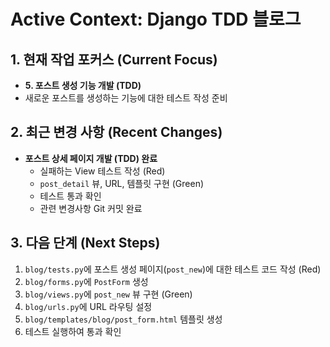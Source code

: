 # Active Context: Django TDD 블로그

## 1. 현재 작업 포커스 (Current Focus)

- **5. 포스트 생성 기능 개발 (TDD)**
- 새로운 포스트를 생성하는 기능에 대한 테스트 작성 준비

## 2. 최근 변경 사항 (Recent Changes)

- **포스트 상세 페이지 개발 (TDD) 완료**
    - 실패하는 View 테스트 작성 (Red)
    - `post_detail` 뷰, URL, 템플릿 구현 (Green)
    - 테스트 통과 확인
    - 관련 변경사항 Git 커밋 완료

## 3. 다음 단계 (Next Steps)

1.  `blog/tests.py`에 포스트 생성 페이지(`post_new`)에 대한 테스트 코드 작성 (Red)
2.  `blog/forms.py`에 `PostForm` 생성
3.  `blog/views.py`에 `post_new` 뷰 구현 (Green)
4.  `blog/urls.py`에 URL 라우팅 설정
5.  `blog/templates/blog/post_form.html` 템플릿 생성
6.  테스트 실행하여 통과 확인
